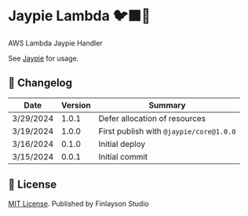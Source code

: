 # Jaypie Lambda 🐦‍⬛🍵

AWS Lambda Jaypie Handler

See [Jaypie](https://github.com/finlaysonstudio/jaypie) for usage.

## 📝 Changelog

| Date       | Version | Summary        |
| ---------- | ------- | -------------- |
|  3/29/2024 |   1.0.1 | Defer allocation of resources |
|  3/19/2024 |   1.0.0 | First publish with `@jaypie/core@1.0.0` |
|  3/16/2024 |   0.1.0 | Initial deploy |
|  3/15/2024 |   0.0.1 | Initial commit |

## 📜 License

[MIT License](./LICENSE.txt). Published by Finlayson Studio
